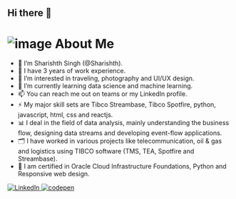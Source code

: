 ## Hi there 👋
# ![image](https://avatars.githubusercontent.com/u/44324361?s=48&v=4) About Me

- 👋 I’m Sharishth Singh (@Sharishth).
- 💼 I have 3 years of work experience.
- 👀 I’m interested in traveling, photography and UI/UX design.
- 🌱 I’m currently learning data science and machine learning.
- 📫 You can reach me out on teams or my LinkedIn profile.
- ⚡ My major skill sets are Tibco Streambase, Tibco Spotfire, python, javascript, html, css and reactjs.
- 📊 I deal in the field of data analysis, mainly understanding the business flow, designing data streams and developing event-flow applications.
- 🗂️ I have worked in various projects like telecommunication, oil & gas and logistics using TIBCO software (TMS, TEA, Spotfire and Streambase).
- 🏅 I am certified in Oracle Cloud Infrastructure Foundations, Python and Responsive web design.


<a href="https://www.linkedin.com/in/sharishth-singh/"> ![LinkedIn](https://img.shields.io/badge/linkedin-%230077B5.svg?style=for-the-badge&logo=linkedin&logoColor=white) </a> <a href="https://codepen.io/sharishth"> ![codepen](https://img.shields.io/badge/Codepen-000000?style=for-the-badge&logo=codepen&logoColor=white) </a>
<!--
**Sharishth/Sharishth** is a ✨ _special_ ✨ repository because its `README.md` (this file) appears on your GitHub profile.

Here are some ideas to get you started:

- 🔭 I’m currently working on ...
- 🌱 I’m currently learning ...
- 👯 I’m looking to collaborate on ...
- 🤔 I’m looking for help with ...
- 💬 Ask me about ...
- 📫 How to reach me: ...
- 😄 Pronouns: ...
- ⚡ Fun fact: ...
-->
